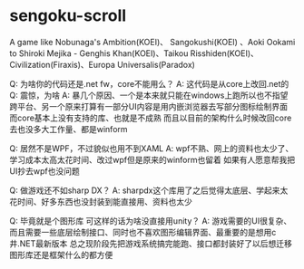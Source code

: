 # sengoku-scroll
A game like Nobunaga's Ambition(KOEI)、 Sangokushi(KOEI) 、Aoki Ookami to Shiroki Mejika - Genghis Khan(KOEI)、Taikou Risshiden(KOEI)、Civilization(Firaxis)、Europa Universalis(Paradox)

Q: 为啥你的代码还是.net fw，core不能用么？
A: 这代码是从core上改回.net的
Q: 震惊，为啥
A: 暴几个原因、一个是本来就只能在windows上跑所以也不指望跨平台、另一个原来打算有一部分UI内容是用内嵌浏览器去写部分图标绘制界面
而core基本上没有支持的库、也就是不成熟
而且以目前的架构什么时候改回core去也没多大工作量、都是winform

Q: 居然不是WPF，不过貌似也用不到XAML
A: wpf不熟、网上的资料也太少了、学习成本太高太花时间、改过wpf但是原来的winform也留着
如果有人愿意帮我把UI抄去wpf也没问题

Q: 做游戏还不如sharp DX？
A: sharpdx这个库用了之后觉得太底层、学起来太花时间、好多东西也没封装到能直接用、资料也太少

Q: 毕竟就是个图形库
可这样的话为啥没直接用unity？
A: 游戏需要的UI很复杂、而且需要一些底层绘制接口、同时也不喜欢图形编辑界面、最重要的是想用c井.NET最新版本
总之现阶段先把游戏系统搞完能跑、接口都封装好了以后想迁移图形库还是框架什么的都方便



